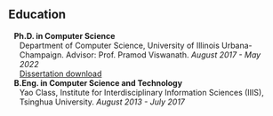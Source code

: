 ## Education

<h4 style="margin:0 10px 0;">Ph.D. in Computer Science</h4>

  <p style="margin:0 20px 0;">Department of Computer Science, University of Illinois Urbana-Champaign. Advisor: Prof. Pramod Viswanath. <i>August 2017 - May 2022</i>
  <br><a href="assets/files/dissertation.pdf">Dissertation download</a>
  </p>

  

<h4 style="margin:0 10px 0;">B.Eng. in Computer Science and Technology</h4>

<p style="margin:0 20px 20px;">Yao Class, Institute for Interdisciplinary Information Sciences (IIIS), Tsinghua University. <i>August 2013 - July 2017</i></p>
